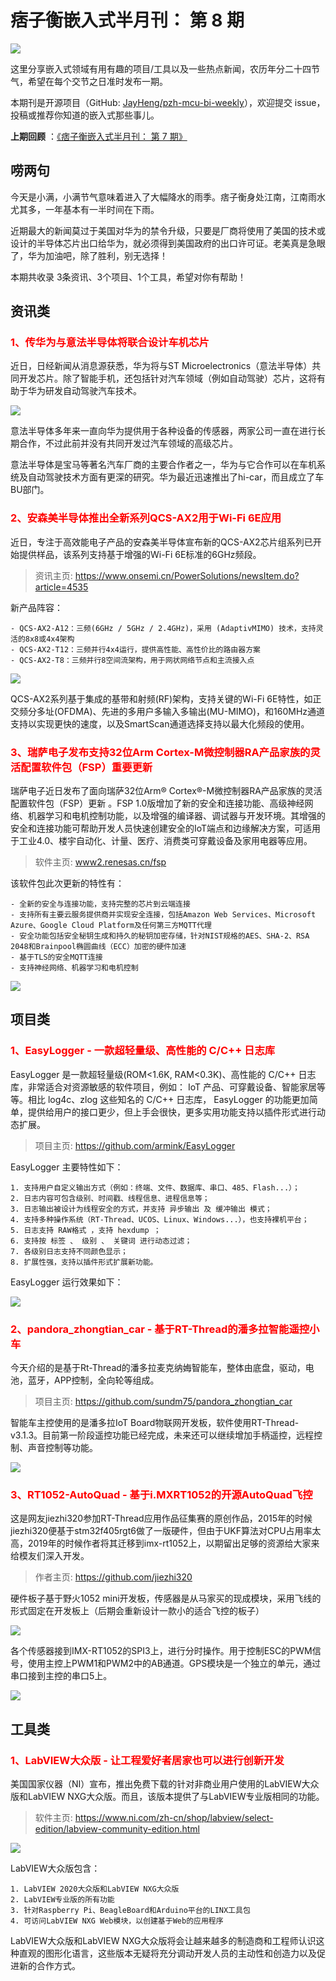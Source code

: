 # 痞子衡嵌入式半月刊： 第 8 期

![](http://henjay724.com/image/cnblogs/pzh_mcu_bi_weekly.PNG)

这里分享嵌入式领域有用有趣的项目/工具以及一些热点新闻，农历年分二十四节气，希望在每个交节之日准时发布一期。

本期刊是开源项目（GitHub: [JayHeng/pzh-mcu-bi-weekly](https://github.com/JayHeng/pzh-mcu-bi-weekly)），欢迎提交 issue，投稿或推荐你知道的嵌入式那些事儿。

**上期回顾** ：[《痞子衡嵌入式半月刊： 第 7 期》](https://www.cnblogs.com/henjay724/p/12829344.html)

## 唠两句

今天是小满，小满节气意味着进入了大幅降水的雨季。痞子衡身处江南，江南雨水尤其多，一年基本有一半时间在下雨。

近期最大的新闻莫过于美国对华为的禁令升级，只要是厂商将使用了美国的技术或设计的半导体芯片出口给华为，就必须得到美国政府的出口许可证。老美真是急眼了，华为加油吧，除了胜利，别无选择！

本期共收录 3条资讯、3个项目、1个工具，希望对你有帮助！

## 资讯类

### <font color="red">1、传华为与意法半导体将联合设计车机芯片</font>

近日，日经新闻从消息源获悉，华为将与ST Microelectronics（意法半导体）共同开发芯片。除了智能手机，还包括针对汽车领域（例如自动驾驶）芯片，这将有助于华为研发自动驾驶汽车技术。

![](http://henjay724.com/image/biweekly/huawei_st_auto.jpeg)

意法半导体多年来一直向华为提供用于各种设备的传感器，两家公司一直在进行长期合作，不过此前并没有共同开发过汽车领域的高级芯片。

意法半导体是宝马等著名汽车厂商的主要合作者之一，华为与它合作可以在车机系统及自动驾驶技术方面有更深的研究。华为最近迅速推出了hi-car，而且成立了车BU部门。

### <font color="red">2、安森美半导体推出全新系列QCS-AX2用于Wi-Fi 6E应用</font>

近日，专注于高效能电子产品的安森美半导体宣布新的QCS-AX2芯片组系列已开始提供样品，该系列支持基于增强的Wi-Fi 6E标准的6GHz频段。

> 资讯主页: https://www.onsemi.cn/PowerSolutions/newsItem.do?article=4535 

新产品阵容：

```text
- QCS-AX2-A12：三频(6GHz / 5GHz / 2.4GHz)，采用 (AdaptivMIMO) 技术，支持灵活的8x8或4x4架构
- QCS-AX2-T12：三频并行4x4运行，提供高性能、高性价比的路由器方案
- QCS-AX2-T8：三频并行8空间流架构，用于网状网络节点和主流接入点
```

![](http://henjay724.com/image/biweekly/onsemi_QCS-AX2.jpg)

QCS-AX2系列基于集成的基带和射频(RF)架构，支持关键的Wi-Fi 6E特性，如正交频分多址(OFDMA)、先进的多用户多输入多输出(MU-MIMO)，和160MHz通道支持以实现更快的速度，以及SmartScan通道选择支持以最大化频段的使用。 

### <font color="red">3、瑞萨电子发布支持32位Arm Cortex-M微控制器RA产品家族的灵活配置软件包（FSP）重要更新</font>

瑞萨电子近日发布了面向瑞萨32位Arm® Cortex®-M微控制器RA产品家族的灵活配置软件包（FSP）更新 。FSP 1.0版增加了新的安全和连接功能、高级神经网络、机器学习和电机控制功能，以及增强的编译器、调试器与开发环境。其增强的安全和连接功能可帮助开发人员快速创建安全的IoT端点和边缘解决方案，可适用于工业4.0、楼宇自动化、计量、医疗、消费类可穿戴设备及家用电器等应用。 

> 软件主页: [www2.renesas.cn/fsp](https://www2.renesas.cn/cn/zh/products/software-tools/software-os-middleware-driver/software-package/ra-fsp.html?utm_campaign=mcu_ra&utm_source=press_release&utm_medium=press_release&utm_content=fsp) 

该软件包此次更新的特性有：

```text
- 全新的安全与连接功能，支持完整的芯片到云端连接
- 支持所有主要云服务提供商并实现安全连接，包括Amazon Web Services、Microsoft Azure、Google Cloud Platform及任何第三方MQTT代理
- 安全功能包括安全秘钥生成和持久的秘钥加密存储，针对NIST规格的AES、SHA-2、RSA 2048和Brainpool椭圆曲线（ECC）加密的硬件加速
- 基于TLS的安全MQTT连接
- 支持神经网络、机器学习和电机控制
```

![](http://henjay724.com/image/biweekly/renesas_RA_FSP.png)

## 项目类

### <font color="red">1、EasyLogger - 一款超轻量级、高性能的 C/C++ 日志库</font>

EasyLogger 是一款超轻量级(ROM<1.6K, RAM<0.3K)、高性能的 C/C\++ 日志库，非常适合对资源敏感的软件项目，例如： IoT 产品、可穿戴设备、智能家居等等。相比 log4c、zlog 这些知名的 C/C++ 日志库， EasyLogger 的功能更加简单，提供给用户的接口更少，但上手会很快，更多实用功能支持以插件形式进行动态扩展。

> 项目主页: https://github.com/armink/EasyLogger

EasyLogger 主要特性如下：

```text
1. 支持用户自定义输出方式（例如：终端、文件、数据库、串口、485、Flash...）；
2. 日志内容可包含级别、时间戳、线程信息、进程信息等；
3. 日志输出被设计为线程安全的方式，并支持 异步输出 及 缓冲输出 模式；
4. 支持多种操作系统（RT-Thread、UCOS、Linux、Windows...），也支持裸机平台；
5. 日志支持 RAW格式 ，支持 hexdump ；
6. 支持按 标签 、 级别 、 关键词 进行动态过滤；
7. 各级别日志支持不同颜色显示；
8. 扩展性强，支持以插件形式扩展新功能。
```

EasyLogger 运行效果如下：

![](http://henjay724.com/image/biweekly/EasyLogger_Demo.gif)

### <font color="red">2、pandora_zhongtian_car - 基于RT-Thread的潘多拉智能遥控小车</font>

今天介绍的是基于Rt-Thread的潘多拉麦克纳娒智能车，整体由底盘，驱动，电池，蓝牙，APP控制，全向轮等组成。

> 项目主页: https://github.com/sundm75/pandora_zhongtian_car

智能车主控使用的是潘多拉IoT Board物联网开发板，软件使用RT-Thread-v3.1.3。目前第一阶段遥控功能已经完成，未来还可以继续增加手柄遥控，远程控制、声音控制等功能。

![](http://henjay724.com/image/biweekly/rtt_bluetooth_car.gif)

### <font color="red">3、RT1052-AutoQuad - 基于i.MXRT1052的开源AutoQuad飞控</font>

这是网友jiezhi320参加RT-Thread应用作品征集赛的原创作品，2015年的时候jiezhi320便基于stm32f405rgt6做了一版硬件，但由于UKF算法对CPU占用率太高，2019年的时候作者将其迁移到imx-rt1052上，以期留出足够的资源给大家来给模友们深入开发。

> 作者主页: https://github.com/jiezhi320

硬件板子基于野火1052 mini开发板，传感器是从马家买的现成模块，采用飞线的形式固定在开发板上（后期会重新设计一款小的适合飞控的板子）

![](http://henjay724.com/image/biweekly/RT1052_AutoQuad_View.png)

各个传感器接到IMX-RT1052的SPI3上，进行分时操作。用于控制ESC的PWM信号，使用主控上PWM1和PWM2中的AB通道。GPS模块是一个独立的单元，通过串口接到主控的串口5上。

![](http://henjay724.com/image/biweekly/RT1052_AutoQuad_BlockDiagram.png)

## 工具类

### <font color="red">1、LabVIEW大众版 - 让工程爱好者居家也可以进行创新开发</font>

美国国家仪器（NI）宣布，推出免费下载的针对非商业用户使用的LabVIEW大众版和LabVIEW NXG大众版。而且，该版本提供了与LabVIEW专业版相同的功能。

> 软件主页: https://www.ni.com/zh-cn/shop/labview/select-edition/labview-community-edition.html

![](http://henjay724.com/image/biweekly/LabVIEW_Community.PNG)

LabVIEW大众版包含：

```text
1. LabVIEW 2020大众版和LabVIEW NXG大众版
2. LabVIEW专业版的所有功能
3. 针对Raspberry Pi、BeagleBoard和Arduino平台的LINX工具包
4. 可访问LabVIEW NXG Web模块，以创建基于Web的应用程序
```

LabVIEW大众版和LabVIEW NXG大众版将会让越来越多的制造商和工程师认识这种直观的图形化语言，这些版本无疑将充分调动开发人员的主动性和创造力以及促进新的合作方式。
